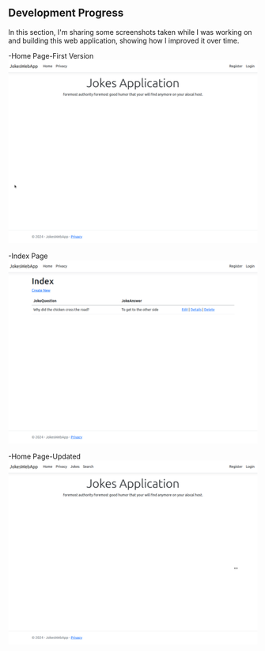 ## Development Progress

In this section, I'm sharing some screenshots taken while I was working on and building this web application, showing how I improved it over time.

-Home Page-First Version
![HomePage-First Version](01-HomePage.png)

-Index Page
![IndexPage](02-IndexPage.png)

-Home Page-Updated
![03-HomePageUpdated](03-HomePageUpdated.png)

